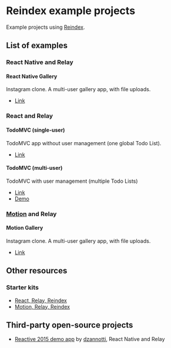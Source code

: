 # Reindex example projects

Example projects using [Reindex](https://www.reindex.io/?utm_source=github).

## List of examples

### React Native and Relay

#### React Native Gallery

Instagram clone. A multi-user gallery app, with file uploads.

* [Link](https://github.com/reindexio/reindex-examples/tree/master/react-native-gallery)

### React and Relay

#### TodoMVC (single-user)

TodoMVC app without user management (one global Todo List).

* [Link](https://github.com/reindexio/reindex-examples/tree/master/todomvc-single-user)

#### TodoMVC (multi-user)

TodoMVC with user management (multiple Todo Lists)

* [Link](https://github.com/reindexio/reindex-examples/tree/master/todomvc-multi-user)
* [Demo](http://reindex-todomvc.surge.sh/)

### [Motion](https://motion.io/) and Relay

#### Motion Gallery

Instagram clone. A multi-user gallery app, with file uploads.

* [Link](https://github.com/reindexio/reindex-examples/tree/master/motion-gallery)

## Other resources

### Starter kits

* [React, Relay, Reindex](https://github.com/reindexio/reindex-starter-kit)
* [Motion, Relay, Reindex](https://github.com/reindexio/reindex-starter-kit-motion)

## Third-party open-source projects

* [Reactive 2015 demo app](https://github.com/dzannotti/reactive2015/)
  by [dzannotti](https://github.com/dzannotti), React Native and Relay
